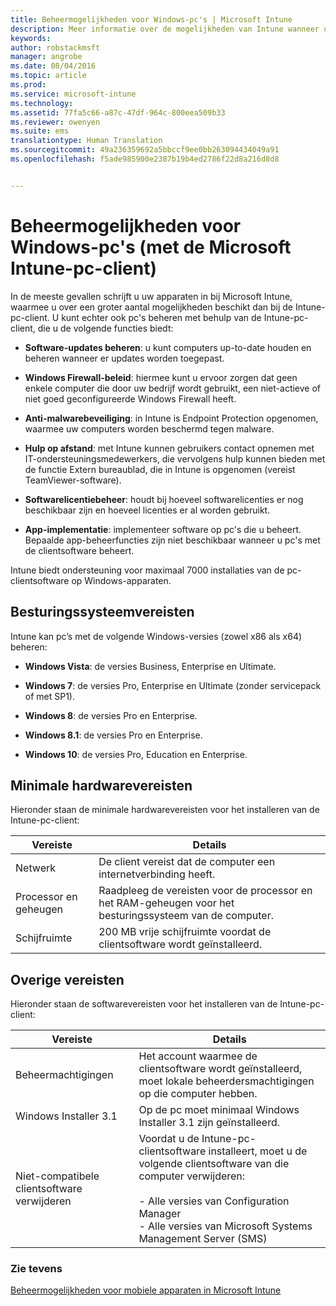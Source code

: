 ```yaml
---
title: Beheermogelijkheden voor Windows-pc's | Microsoft Intune
description: Meer informatie over de mogelijkheden van Intune wanneer u Windows-pc's beheert met de Intune-clientsoftware.
keywords: 
author: robstackmsft
manager: angrobe
ms.date: 08/04/2016
ms.topic: article
ms.prod: 
ms.service: microsoft-intune
ms.technology: 
ms.assetid: 77fa5c66-a87c-47df-964c-800eea509b33
ms.reviewer: owenyen
ms.suite: ems
translationtype: Human Translation
ms.sourcegitcommit: 49a236359692a5bbccf9ee0bb263094434049a91
ms.openlocfilehash: f5ade985900e2387b19b4ed2786f22d8a216d8d8


---
```


# Beheermogelijkheden voor Windows-pc's (met de Microsoft Intune-pc-client)
In de meeste gevallen schrijft u uw apparaten in bij Microsoft Intune, waarmee u over een groter aantal mogelijkheden beschikt dan bij de Intune-pc-client. U kunt echter ook pc's beheren met behulp van de Intune-pc-client, die u de volgende functies biedt:

-   **Software-updates beheren**: u kunt computers up-to-date houden en beheren wanneer er updates worden toegepast.

-   **Windows Firewall-beleid**: hiermee kunt u ervoor zorgen dat geen enkele computer die door uw bedrijf wordt gebruikt, een niet-actieve of niet goed geconfigureerde Windows Firewall heeft.

-   **Anti-malwarebeveiliging**: in Intune is Endpoint Protection opgenomen, waarmee uw computers worden beschermd tegen malware.

-   **Hulp op afstand**: met Intune kunnen gebruikers contact opnemen met IT-ondersteuningsmedewerkers, die vervolgens hulp kunnen bieden met de functie Extern bureaublad, die in Intune is opgenomen (vereist TeamViewer-software).

-   **Softwarelicentiebeheer**: houdt bij hoeveel softwarelicenties er nog beschikbaar zijn en hoeveel licenties er al worden gebruikt.
-   **App-implementatie**: implementeer software op pc's die u beheert. Bepaalde app-beheerfuncties zijn niet beschikbaar wanneer u pc's met de clientsoftware beheert.


Intune biedt ondersteuning voor maximaal 7000 installaties van de pc-clientsoftware op Windows-apparaten.

## Besturingssysteemvereisten
Intune kan pc’s met de volgende Windows-versies (zowel x86 als x64) beheren:


-   **Windows Vista**: de versies Business, Enterprise en Ultimate.

-   **Windows 7**: de versies Pro, Enterprise en Ultimate (zonder servicepack of met SP1).

-   **Windows 8**: de versies Pro en Enterprise.

-   **Windows 8.1**: de versies Pro en Enterprise.

- **Windows 10**: de versies Pro, Education en Enterprise.


## Minimale hardwarevereisten
Hieronder staan de minimale hardwarevereisten voor het installeren van de Intune-pc-client:

|Vereiste|Details|
|---------------|--------------------|
|Netwerk|De client vereist dat de computer een internetverbinding heeft.|
|Processor en geheugen|Raadpleeg de vereisten voor de processor en het RAM-geheugen voor het besturingssysteem van de computer.|
|Schijfruimte|200 MB vrije schijfruimte voordat de clientsoftware wordt geïnstalleerd.|

## Overige vereisten
Hieronder staan de softwarevereisten voor het installeren van de Intune-pc-client:

|Vereiste|Details|
|---------------|--------------------|
|Beheermachtigingen|Het account waarmee de clientsoftware wordt geïnstalleerd, moet lokale beheerdersmachtigingen op die computer hebben.|
|Windows Installer 3.1|Op de pc moet minimaal Windows Installer 3.1 zijn geïnstalleerd.|
|Niet-compatibele clientsoftware verwijderen|Voordat u de Intune-pc-clientsoftware installeert, moet u de volgende clientsoftware van die computer verwijderen:<br /><br />- Alle versies van Configuration Manager<br />- Alle versies van Microsoft Systems Management Server (SMS)|

### Zie tevens
[Beheermogelijkheden voor mobiele apparaten in Microsoft Intune](./mobile-device-management-capabilities-in-microsoft-intune.md)



<!--HONumber=Aug16_HO1-->


